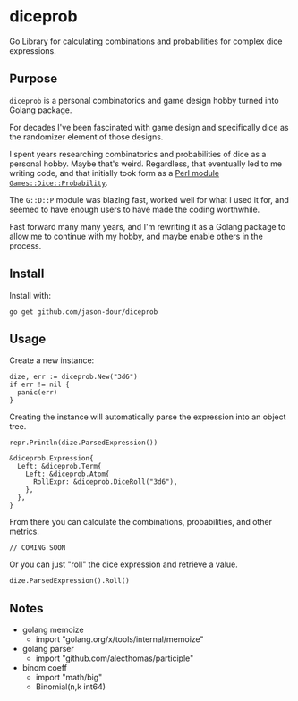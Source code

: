 # diceprob

Go Library for calculating combinations and probabilities for complex dice expressions.

## Purpose

`diceprob` is a personal combinatorics and game design hobby turned into Golang package.

For decades I've been fascinated with game design and specifically dice as the randomizer
element of those designs.  

I spent years researching combinatorics and probabilities of dice as a personal hobby.
Maybe that's weird.  Regardless, that eventually led to me writing code, and that initially
took form as a [Perl module `Games::Dice::Probability`](https://metacpan.org/pod/Games::Dice::Probability).

The `G::D::P` module was blazing fast, worked well for what I used it for, and seemed
to have enough users to have made the coding worthwhile.

Fast forward many many years, and I'm rewriting it as a Golang package to allow me to
continue with my hobby, and maybe enable others in the process.

## Install

Install with:

``` shell
go get github.com/jason-dour/diceprob
```

## Usage

Create a new instance:

``` golang
dize, err := diceprob.New("3d6")
if err != nil {
  panic(err)
}
```

Creating the instance will automatically parse the expression into an object tree.

``` golang
repr.Println(dize.ParsedExpression())
```

``` text
&diceprob.Expression{
  Left: &diceprob.Term{
    Left: &diceprob.Atom{
      RollExpr: &diceprob.DiceRoll("3d6"),
    },
  },
}
```

From there you can calculate the combinations, probabilities, and other metrics.

``` golang
// COMING SOON
```

Or you can just "roll" the dice expression and retrieve a value.

``` golang
dize.ParsedExpression().Roll()
```

## Notes

* golang memoize
  * import "golang.org/x/tools/internal/memoize"
* golang parser
  * import "github.com/alecthomas/participle"
* binom coeff
  * import "math/big"
  * Binomial(n,k int64)

